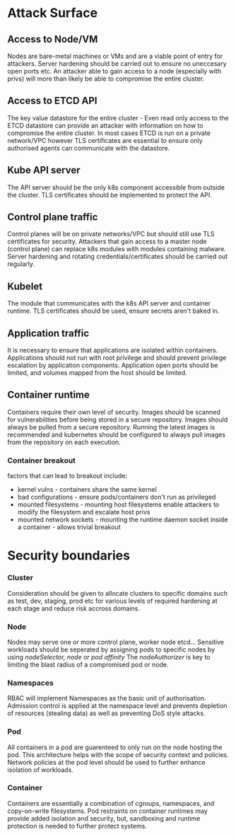 # Attack Surface 

## Access to Node/VM

Nodes are bare-metal machines or VMs and are a viable point of entry for attackers. Server hardening should be carried out to ensure no uneccesary open ports etc. 
An attacker able to gain access to a node (especially with privs) will more than likely be able to compromise the entire cluster.

## Access to ETCD API

The key value datastore for the entire cluster - Even read only access to the ETCD datastore can provide an attacker with information on how to compromise the entire cluster.
In most cases ETCD is run on a private network/VPC however TLS certificates are essential to ensure only authorised agents can communicate with the datastore.

## Kube API server

The API server should be the only k8s component accessible from outside the cluster. TLS certificates should be implemented to protect the API.

## Control plane traffic

Control planes will be on private networks/VPC but should still use TLS certificates for security. Attackers that gain access to a master node (control plane) can replace 
k8s modules with modules containing malware. Server hardening and rotating credentials/certificates should be carried out regularly.

## Kubelet

The module that communicates with the k8s API server and container runtime. TLS certificates should be used, ensure secrets aren't baked in.

## Application traffic

It is necessary to ensure that applications are isolated within containers. Applications should not run with root privilege and should prevent privilege escalation by 
application components. Application open ports should be limited, and volumes mapped from the host should be limited.

## Container runtime

Containers require their own level of security. Images should be scanned for vulnerabilities before being stored in a secure repository. Images should always be pulled
from a secure repository. Running the latest images is recommended and kubernetes should be configured to always pull images from the repository on each execution.

### Container breakout

factors that can lead to breakout include:
* kernel vulns - containers share the same kernel
* bad configurations - ensure pods/containers don't run as privileged
* mounted filesystems - mounting host filesystems enable attackers to modify the filesystem and escalate host privs
* mounted network sockets - mounting the runtime daemon socket inside a container - allows trivial breakout

# Security boundaries

### Cluster
Consideration should be given to allocate clusters to specific domains such as test, dev, staging, prod etc for various levels of required hardening at each stage and reduce risk accross domains.

### Node
Nodes may serve one or more control plane, worker node etcd... Sensitive workloads should be seperated by assigning pods to specific nodes by using *nodeSelector, node or pod affinity* The *nodeAuthorizer* is key to limiting the blast radius of a compromised pod or node.

### Namespaces
RBAC will implement Namespaces as the basic unit of authorisation. Admission control is applied at the namespace level and prevents depletion of resources (stealing data) as well as preventing DoS style attacks.

### Pod 
All containers in a pod are guarenteed to only run on the node hosting the pod. This architecture helps with the scope of security context and policies. Network policies at the pod level should be used to further enhance isolation of workloads.

### Container
Containers are essentially a combination of cgroups, namespaces, and copy-on-write filesystems. Pod restraints on container runtimes may provide added isolation and security, but, sandboxing and runtime protection is needed to further protect systems.
